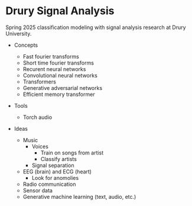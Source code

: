 # Drury Signal Analysis

Spring 2025 classification modeling with signal analysis research at Drury University.

* Concepts
  * Fast fourier transforms
  * Short time fourier transforms
  * Recurent neural networks
  * Convolutional neural networks
  * Transformers
  * Generative adversarial networks
  * Efficient memory transformer

* Tools
  * Torch audio

* Ideas
  * Music
    * Voices
      * Train on songs from artist
      * Classify artists
    * Signal separation
  * EEG (brain) and ECG (heart)
    * Look for anomolies
  * Radio communication
  * Sensor data
  * Generative machine learning (text, audio, etc.)
